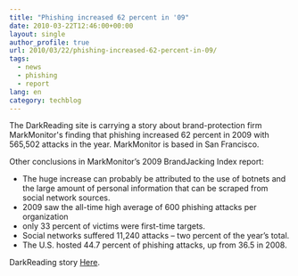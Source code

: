 ```yaml
---
title: "Phishing increased 62 percent in '09"
date: 2010-03-22T12:46:00+00:00
layout: single
author_profile: true
url: 2010/03/22/phishing-increased-62-percent-in-09/
tags:
  - news
  - phishing
  - report
lang: en
category: techblog
---
```

The DarkReading site is carrying a story about brand-protection firm MarkMonitor's finding that phishing increased 62 percent in 2009 with 565,502 attacks in the year. MarkMonitor is based in San Francisco.

Other conclusions in MarkMonitor’s 2009 BrandJacking Index report:

*   The huge increase can probably be attributed to the use of botnets and the large amount of personal information that can be scraped from social network sources.
*   2009 saw the all-time high average of 600 phishing attacks per organization
*   only 33 percent of victims were first-time targets.
*   Social networks suffered 11,240 attacks – two percent of the year’s total.
*   The U.S. hosted 44.7 percent of phishing attacks, up from 36.5 in 2008.

DarkReading story [Here](http://www.darkreading.com/security/attacks/showArticle.jhtml?articleID=224000047&subSection=Attacks/breaches).